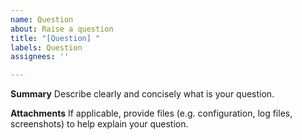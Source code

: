 ```yaml
---
name: Question
about: Raise a question
title: "[Question] "
labels: Question
assignees: ''

---
```


**Summary**
Describe clearly and concisely what is your question.

**Attachments**
If applicable, provide files (e.g. configuration, log files, screenshots) to help explain your question.
